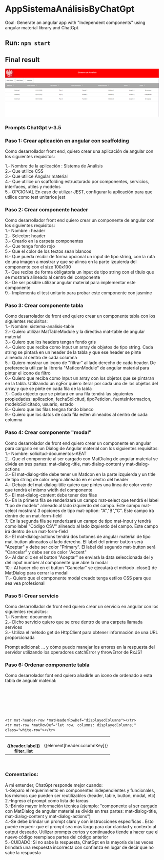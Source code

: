 # AppSistemaAnálisisByChatGpt

Goal: Generate an angular app with "Independent components" using angular material library and ChatGpt.

## Run: `npm start`

## Final result

![Alt text](/src/assets/images/print-resultado-sistema-analisis.png)

### Prompts ChatGpt v-3.5

### Paso 1: Crear aplicación en angular con scaffolding

Como desarrollador front end, quiero crear una aplicación de angular con los siguientes requisitos: <br>

1.- Nombre de la aplicación : Sistema de Análisis <br>
2.- Que utilice CSS <br>
3.- Que utilice Angular material <br>
4.- Que utilice un scaffolding estructurado por componentes, servicios, interfaces, utiles y modelos <br>
5.- OPCIONAL En caso de utilizar JEST, configurar la aplicación para que utilice como test unitarios jest <br>

### Paso 2: Crear componente header

Como desarrollador front end quiero crear un componente de angular con los siguientes requisitos: <br>
1.- Nombre : header <br>
2.- Selector: header <br>
3.- Crearlo en la carpeta componentes <br>
4.- Que tenga fondo rojo <br>
5.- Que el color de los textos sean blancos <br>
6.- Que pueda recibir de forma opcional un input de tipo string, con la ruta de una imagen a mostrar y que se alinea en la parte izquierda del componente con el size 100x100 <br>
7.- Que reciba de forma obligatoria un input de tipo string con el título que se mostrará alineado al centro del componente <br>
8.- De ser posible utilizar angular material para implementar este componente <br>
9.- Implementa el test unitario para probar este componente con jasmine <br>

### Paso 3: Crear componente tabla

Como desarrolador de front end quiero crear un componente tabla con los siguientes requisitos: <br>
1.- Nombre: sistema-analisis-table <br>
2.- Quiero utilizar MatTableModule y la directiva mat-table de angular material <br>
3.- Quiero que los headers tengan fondo gris <br>
4.- Quiero que reciba como Input un array de objetos de tipo string. Cada string se pintará en un header de la tabla y que ese header se pinte alineado al centro de cada columna <br>
5.- Quiero mostrar un icono de "filtrar" al lado derecho de cada header. De preferencia utilizar la libreria "MatIconModule" de angular material para pintar el icono de filtro <br>
6.- Quiero que reciba como Input un array con los objetos que se pintaran en la tabla. Utilizando un ngFor quiero iterar por cada uno de los objetos del array y que se pinte en cada fila de la tabla <br>
7.- Cada objecto que se pintará en una fila tendrá las siguientes propiedades: aplicacion, fechaSolicitud, tipoPeticion, fuenteInformacion, modeloSolicitado, usuario, estado <br>
8.- Quiero que las filas tengna fondo blanco <br>
9.- Quiero que los datos de cada fila esten alineados al centro de cada columna <br>
 

### Paso 4: Crear componente "modal"

Como desarrolador de front end quiero crear un componente en angular para cargarlo en un Dialog de Angular material con los siguientes requisitos: <br>
1.- Nombre: solicitud-documentos-AEAT <br>
2.- Que el componente al ser cargado con MatDialog de angular material se divida en tres partes: mat-dialog-title, mat-dialog-content y mat-dialog-actions <br>
3.- El mat-dialog-title debe tener un MatIcon en la parte izquierda y un title de tipo string de color negro alineado en el centro del header <br>
4.- Debajo del mat-dialog-title quiero que pintes una linea de color verde que tendrá el mismo width del componente <br>
5.- El mat-dialog-content debe tener dos filas <br>
6.- En la primera fila se renderizará un campo mat-select que tendrá el label "tipo de modelo" alineado al lado izquierdo del campo. Este campo mat-select mostrará 3 opciones de tipo mat-option: "A","B","C". Este campo irá dentro de un mat-form-field <br>
7.-En la segunda fila se renderizará un campo de tipo mat-input y tendrá como label "Código CSV" alineado al lado izquierdo del campo. Este campo irá dentro de un mat-form-field <br>
8.- El mat-dialog-actions tendrá dos botones de angular material de tipo mat-button alineados al lado derecho. El label del primer button será "Aceptar" y debe ser color "Primary". El label del segundo mat-button será "Cancelar" y debe ser de color "Accent" <br>
9.- Al dar clic en el button "Aceptar" se enviará la data seleccionada del <mat-option> y del input number al componente que abre la modal <br> 
10.- Al hacer clic en el button "Cancelar" se ejecutará el método .close() de MatDialog para cerrar la modal <br>
11.- Quiero que el componente modal creado tenga estilos CSS para que sea vea profesional <br>

### Paso 5: Crear servicio

Como desarrollador de front end quiero crear un servicio en angular con los siguientes requisitos: <br>
1.- Nombre: documents <br>
2.- Dicho servicio quiero que se cree dentro de una carpeta llamada services <br>
3.- Utiliza el método get de HttpClient para obtener información de una URL proporcionada <br>

Prompt adicional: ... y cómo puedo manejar los errores en la respuesta del servidor utilizando los operadores catchError y throwError de RxJS? <br>


### Paso 6: Ordenar componente tabla

Como desarrolador font end quiero añadirle un icono de ordenado a esta tabla de angualr material: <br>
  <table mat-table [dataSource]="dataSource" class="gray-header"> <br>
    <ng-container *ngFor="let header of headers; let i = index" matColumnDef="{{header.columnKey}}"> <br>
      <th mat-header-cell *matHeaderCellDef mat-sort-header [style.text-align]="'center'"> <br>
        {{header.label}} <br>
        <mat-icon class="filter-icon">filter_list</mat-icon> <br>
      </th> <br>
      <td mat-cell *matCellDef="let element" [style.text-align]="'center'">{{element[header.columnKey]}}</td> <br>
    </ng-container> <br>

    <tr mat-header-row *matHeaderRowDef="displayedColumns"></tr>
    <tr mat-row *matRowDef="let row; columns: displayedColumns;" class="white-row"></tr>
  </table> <br>

### Comentarios:


A mi entender, ChatGpt responde mejor cuando: <br>
1.-Separo el requerimiento en componentes independientes y funcionales, los mismos que pueden ser reutilizables (header, table, button, modal, etc) <br>
2.-Ingreso el prompt como lista de tareas <br>
3.-Brindo mayor información técnica (ejemplo: "componente al ser cargado con MatDialog de angular material se divida en tres partes: mat-dialog-title, mat-dialog-content y mat-dialog-actions") <br>
4.-Se debe brindar un prompt claro y con instrucciones específicas . Esto puede requerir que el prompt sea más largo para dar claridad y contexto al output deseado. Utilizar prompts cortos y continuados tiende a hacer que el nuevo código reemplace partes del código anterior <br> 
5.-CUIDADO: Si no sabe la respuesta, ChatGpt en la mayoría de las veces brindará una respuesta incorrecta con confianza en lugar de decir que no sabe la respuesta <br>

